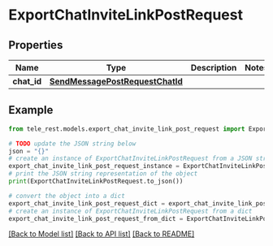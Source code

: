 # ExportChatInviteLinkPostRequest


## Properties

Name | Type | Description | Notes
------------ | ------------- | ------------- | -------------
**chat_id** | [**SendMessagePostRequestChatId**](SendMessagePostRequestChatId.md) |  | 

## Example

```python
from tele_rest.models.export_chat_invite_link_post_request import ExportChatInviteLinkPostRequest

# TODO update the JSON string below
json = "{}"
# create an instance of ExportChatInviteLinkPostRequest from a JSON string
export_chat_invite_link_post_request_instance = ExportChatInviteLinkPostRequest.from_json(json)
# print the JSON string representation of the object
print(ExportChatInviteLinkPostRequest.to_json())

# convert the object into a dict
export_chat_invite_link_post_request_dict = export_chat_invite_link_post_request_instance.to_dict()
# create an instance of ExportChatInviteLinkPostRequest from a dict
export_chat_invite_link_post_request_from_dict = ExportChatInviteLinkPostRequest.from_dict(export_chat_invite_link_post_request_dict)
```
[[Back to Model list]](../README.md#documentation-for-models) [[Back to API list]](../README.md#documentation-for-api-endpoints) [[Back to README]](../README.md)


